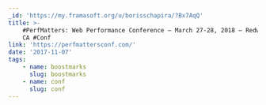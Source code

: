 ```yaml
---
_id: 'https://my.framasoft.org/u/borisschapira/?Bx7AqQ'
title: >-
    #PerfMatters: Web Performance Conference – March 27-28, 2018 – Redwood City,
    CA #Conf
link: 'https://perfmattersconf.com/'
date: '2017-11-07'
tags:
    - name: boostmarks
      slug: boostmarks
    - name: conf
      slug: conf
---
```


<div class="markdown"><p></p></div>
